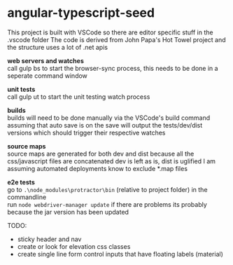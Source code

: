 # angular-typescript-seed

This project is built with VSCode so there are editor specific stuff in the .vscode folder
The code is derived from John Papa's Hot Towel project and the structure uses a lot of .net apis

**web servers and watches**  
call gulp bs to start the browser-sync process, this needs to be done in a seperate command window

**unit tests**  
call gulp ut to start the unit testing watch process

**builds**  
builds will need to be done manually via the VSCode's build command  
assuming that auto save is on
the save will output the tests/dev/dist versions which should trigger their respective watches

**source maps**  
source maps are generated for both dev and dist because all the css/javascript files are concatenated 
dev is left as is, dist is uglified
I am assuming automated deployments know to exclude *.map files

**e2e tests**    
go to `.\node_modules\protractor\bin` (relative to project folder) in the commandline   
run `node webdriver-manager update`
if there are problems its probably because the jar version has been updated

TODO:  
* sticky header and nav
* create or look for elevation css classes
* create single line form control inputs that have floating labels (material)